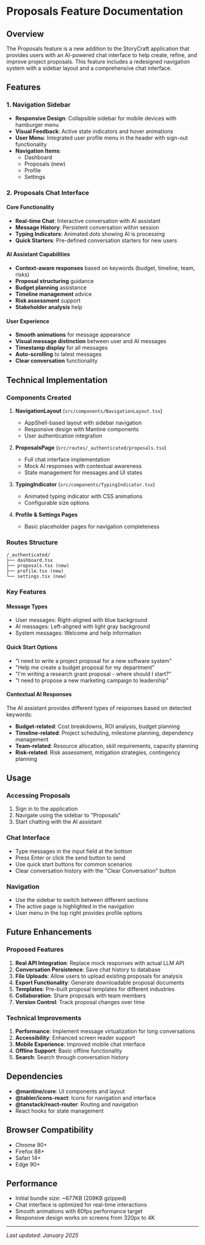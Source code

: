 # Proposals Feature Documentation

## Overview

The Proposals feature is a new addition to the StoryCraft application that provides users with an AI-powered chat interface to help create, refine, and improve project proposals. This feature includes a redesigned navigation system with a sidebar layout and a comprehensive chat interface.

## Features

### 1. Navigation Sidebar

- **Responsive Design**: Collapsible sidebar for mobile devices with hamburger menu
- **Visual Feedback**: Active state indicators and hover animations
- **User Menu**: Integrated user profile menu in the header with sign-out functionality
- **Navigation Items**:
  - Dashboard
  - Proposals (new)
  - Profile
  - Settings

### 2. Proposals Chat Interface

#### Core Functionality
- **Real-time Chat**: Interactive conversation with AI assistant
- **Message History**: Persistent conversation within session
- **Typing Indicators**: Animated dots showing AI is processing
- **Quick Starters**: Pre-defined conversation starters for new users

#### AI Assistant Capabilities
- **Context-aware responses** based on keywords (budget, timeline, team, risks)
- **Proposal structuring** guidance
- **Budget planning** assistance
- **Timeline management** advice
- **Risk assessment** support
- **Stakeholder analysis** help

#### User Experience
- **Smooth animations** for message appearance
- **Visual message distinction** between user and AI messages
- **Timestamp display** for all messages
- **Auto-scrolling** to latest messages
- **Clear conversation** functionality

## Technical Implementation

### Components Created

1. **NavigationLayout** (`src/components/NavigationLayout.tsx`)
   - AppShell-based layout with sidebar navigation
   - Responsive design with Mantine components
   - User authentication integration

2. **ProposalsPage** (`src/routes/_authenticated/proposals.tsx`)
   - Full chat interface implementation
   - Mock AI responses with contextual awareness
   - State management for messages and UI states

3. **TypingIndicator** (`src/components/TypingIndicator.tsx`)
   - Animated typing indicator with CSS animations
   - Configurable size options

4. **Profile & Settings Pages**
   - Basic placeholder pages for navigation completeness

### Routes Structure
```
/_authenticated/
├── dashboard.tsx
├── proposals.tsx (new)
├── profile.tsx (new)
└── settings.tsx (new)
```

### Key Features

#### Message Types
- User messages: Right-aligned with blue background
- AI messages: Left-aligned with light gray background
- System messages: Welcome and help information

#### Quick Start Options
- "I need to write a project proposal for a new software system"
- "Help me create a budget proposal for my department"
- "I'm writing a research grant proposal - where should I start?"
- "I need to propose a new marketing campaign to leadership"

#### Contextual AI Responses
The AI assistant provides different types of responses based on detected keywords:

- **Budget-related**: Cost breakdowns, ROI analysis, budget planning
- **Timeline-related**: Project scheduling, milestone planning, dependency management
- **Team-related**: Resource allocation, skill requirements, capacity planning
- **Risk-related**: Risk assessment, mitigation strategies, contingency planning

## Usage

### Accessing Proposals
1. Sign in to the application
2. Navigate using the sidebar to "Proposals"
3. Start chatting with the AI assistant

### Chat Interface
- Type messages in the input field at the bottom
- Press Enter or click the send button to send
- Use quick start buttons for common scenarios
- Clear conversation history with the "Clear Conversation" button

### Navigation
- Use the sidebar to switch between different sections
- The active page is highlighted in the navigation
- User menu in the top right provides profile options

## Future Enhancements

### Proposed Features
1. **Real API Integration**: Replace mock responses with actual LLM API
2. **Conversation Persistence**: Save chat history to database
3. **File Uploads**: Allow users to upload existing proposals for analysis
4. **Export Functionality**: Generate downloadable proposal documents
5. **Templates**: Pre-built proposal templates for different industries
6. **Collaboration**: Share proposals with team members
7. **Version Control**: Track proposal changes over time

### Technical Improvements
1. **Performance**: Implement message virtualization for long conversations
2. **Accessibility**: Enhanced screen reader support
3. **Mobile Experience**: Improved mobile chat interface
4. **Offline Support**: Basic offline functionality
5. **Search**: Search through conversation history

## Dependencies

- **@mantine/core**: UI components and layout
- **@tabler/icons-react**: Icons for navigation and interface
- **@tanstack/react-router**: Routing and navigation
- React hooks for state management

## Browser Compatibility

- Chrome 90+
- Firefox 88+
- Safari 14+
- Edge 90+

## Performance

- Initial bundle size: ~677KB (209KB gzipped)
- Chat interface is optimized for real-time interactions
- Smooth animations with 60fps performance target
- Responsive design works on screens from 320px to 4K

---

*Last updated: January 2025*